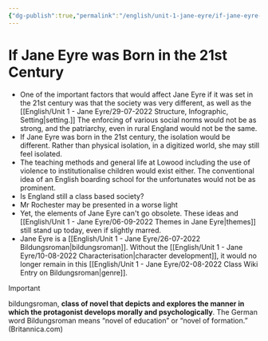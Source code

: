 ```yaml
---
{"dg-publish":true,"permalink":"/english/unit-1-jane-eyre/if-jane-eyre-was-born-in-the-21st-century/","dgHomeLink":true,"dgPassFrontmatter":false}
---
```


# If Jane Eyre was Born in the 21st Century
- One of the important factors that would affect Jane Eyre if it was set in the 21st century was that the society was very different, as well as the [[English/Unit 1 - Jane Eyre/29-07-2022 Structure, Infographic, Setting|setting.]] The enforcing of various social norms would not be as strong, and the patriarchy, even in rural England would not be the same. 
- If Jane Eyre was born in the 21st century, the isolation would be different. Rather than physical isolation, in a digitized world, she may still feel isolated.
- The teaching methods and general life at Lowood including the use of violence to institutionalise children would exist either. The conventional idea of an English boarding school for the unfortunates would not be as prominent.
- Is England still a class based society?
- Mr Rochester may be presented in a worse light
- Yet, the elements of Jane Eyre can't go obsolete. These ideas and [[English/Unit 1 - Jane Eyre/06-09-2022 Themes in Jane Eyre|themes]] still stand up today, even if slightly marred. 
- Jane Eyre is a [[English/Unit 1 - Jane Eyre/26-07-2022 Bildungsroman|bildungsroman]]. Without the [[English/Unit 1 - Jane Eyre/10-08-2022 Characterisation|character development]], it would no longer remain in this [[English/Unit 1 - Jane Eyre/02-08-2022 Class Wiki Entry on Bildungsroman|genre]].

> [!important] 
> bildungsroman, **class of novel that depicts and explores the manner in which the protagonist develops morally and psychologically**. The German word Bildungsroman means “novel of education” or “novel of formation.” (Britannica.com)

